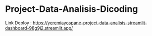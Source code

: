 # Project-Data-Analisis-Dicoding
Link Deploy : https://yeremiayospane-project-data-analisis-streamlit-dashboard-98g9j2.streamlit.app/
